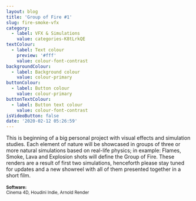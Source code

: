 ```yaml
---
layout: blog
title: 'Group of Fire #1'
slug: fire-smoke-vfx
category:
  - label: VFX & Simulations
    value: categories-K8tLrkQE
textColour:
  - label: Text colour
    preview: '#fff'
    value: colour-font-contrast
backgroundColour:
  - label: Background colour
    value: colour-primary
buttonColour:
  - label: Button colour
    value: colour-primary
buttonTextColour:
  - label: Button text colour
    value: colour-font-contrast
isVideoButton: false
date: '2020-02-12 05:26:59'
---
```

This is beginning of a big personal project with visual effects and simulation studies. Each element of nature will be showcased in groups of three or more natural simulations based on real-life physics; in example: Flames, Smoke, Lava and Explosion shots will define the Group of Fire. These renders are a result of first two simulations, henceforth please stay tuned for updates and a new showreel with all of them presented together in a short film.<br><br><small><b>Software:</b><br>Cinema 4D, Houdini Indie, Arnold Render</small>
